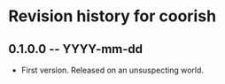 # Revision history for coorish

## 0.1.0.0 -- YYYY-mm-dd

* First version. Released on an unsuspecting world.
